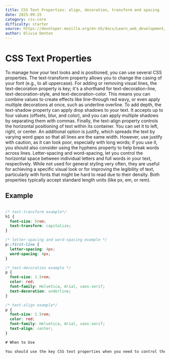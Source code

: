 ```yaml
---
title: CSS Text Properties: align, decoration, transform and spacing
date: 2025-09-25
category: css-core
difficulty: starter
source: https://developer.mozilla.org/en-US/docs/Learn_web_development/Core/Text_styling/Fundamentals
author: Olivia Denton
---
```


# CSS Text Properties

To manage how your text looks and is positioned, you can use several CSS properties. The text-transform property allows you to change the casing of your font (e.g., to all uppercase). For adding or removing visual lines, the text-decoration property is key; it's a shorthand for text-decoration-line, text-decoration-style, and text-decoration-color. This means you can combine values to create effects like line-through red wavy, or even apply multiple decorations at once, such as underline overline. To add depth, the text-shadow property can apply drop shadows to your text. It accepts up to four values (offsets, blur, and color), and you can apply multiple shadows by separating them with commas. Finally, the text-align property controls the horizontal positioning of text within its container. You can set it to left, right, or center. An additional option is justify, which spreads the text by varying word gaps so that all lines are the same width. However, use justify with caution, as it can look poor, especially with long words; if you use it, you should also consider using the hyphens property to help break words across lines. Letter-spacing and word-spacing, let you control the horizontal space between individual letters and full words in your text, respectively. While not used for general styling very often, they are useful for achieving a specific visual look or for improving the legibility of text, particularly with fonts that might be hard to read due to their density. Both properties typically accept standard length units (like px, em, or rem).

## Example

```css

/* text-transform example*/
h1 {
  font-size: 5rem;
  text-transform: capitalize;
}

/* letter-spacing and word-spacing example */
p::first-line {
  letter-spacing: 4px;
  word-spacing: 4px;
}

/* text-decoration example */
p {
  font-size: 1.5rem;
  color: red;
  font-family: Helvetica, Arial, sans-serif;
  text-decoration: underline;
}

/* text-align example*/
p {
  font-size: 1.5rem;
  color: red;
  font-family: Helvetica, Arial, sans-serif;
  text-align: center;
}

# When to Use 

You should use the key CSS text properties when you need to control the horizontal placement, appearance, case, or spacing of text to improve design, readability, or user experience. Use text-align property to control the horizontal positioning of inline content (like text) within its parent block element. Use text-decoration property to add or remove visual lines from text. It is most commonly used to style links. Use text-transform property to modify the capitalization of text without changing the original HTML content. Use these properties letter-spacing and word-spacing to fine-tune the space between characters and words, respectively. These should be used conservatively.

